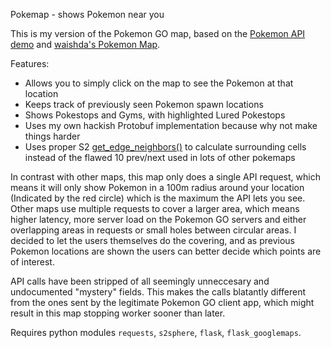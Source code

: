 Pokemap - shows Pokemon near you

This is my version of the Pokemon GO map, based on the [Pokemon API demo](https://github.com/leegao/pokemongo-api-demo/tree/simulation) and [waishda's Pokemon Map](https://github.com/AHAAAAAAA/PokemonGo-Map).

Features:
- Allows you to simply click on the map to see the Pokemon at that location
- Keeps track of previously seen Pokemon spawn locations
- Shows Pokestops and Gyms, with highlighted Lured Pokestops
- Uses my own hackish Protobuf implementation because why not make things harder
- Uses proper S2 [get_edge_neighbors()](http://s2sphere.readthedocs.io/en/latest/api.html#s2sphere.CellId.get_edge_neighbors) to calculate surrounding cells instead of the flawed 10 prev/next used in lots of other pokemaps

In contrast with other maps, this map only does a single API request, which means it will only show Pokemon in a 100m radius around your location (Indicated by the red circle) which is the maximum the API lets you see. Other maps use multiple requests to cover a larger area, which means higher latency, more server load on the Pokemon GO servers and either overlapping areas in requests or small holes between circular areas. I decided to let the users themselves do the covering, and as previous Pokemon locations are shown the users can better decide which points are of interest.

API calls have been stripped of all seemingly unneccesary and undocumented "mystery" fields. This makes the calls blatantly different from the ones sent by the legitimate Pokemon GO client app, which might result in this map stopping worker sooner than later.

Requires python modules `requests`, `s2sphere`, `flask`, `flask_googlemaps`.